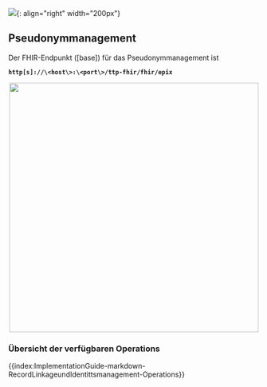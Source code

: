![](https://www.ths-greifswald.de/wp-content/uploads/2019/01/Design-Logo-THS-deutsch-271-padding.png){: align="right" width="200px"}
## Pseudonymmanagement

Der FHIR-Endpunkt ([base]) für das Pseudonymmanagement ist

<strong>```http[s]://\<host\>:\<port\>/ttp-fhir/fhir/epix```</strong>

<p align="center">
  <img width="500" src="https://www.ths-greifswald.de/wp-content/uploads/2022/10/fhirgw-epix.png">
</p>

### Übersicht der verfügbaren Operations
{{index:ImplementationGuide-markdown-RecordLinkageundIdentittsmanagement-Operations}}